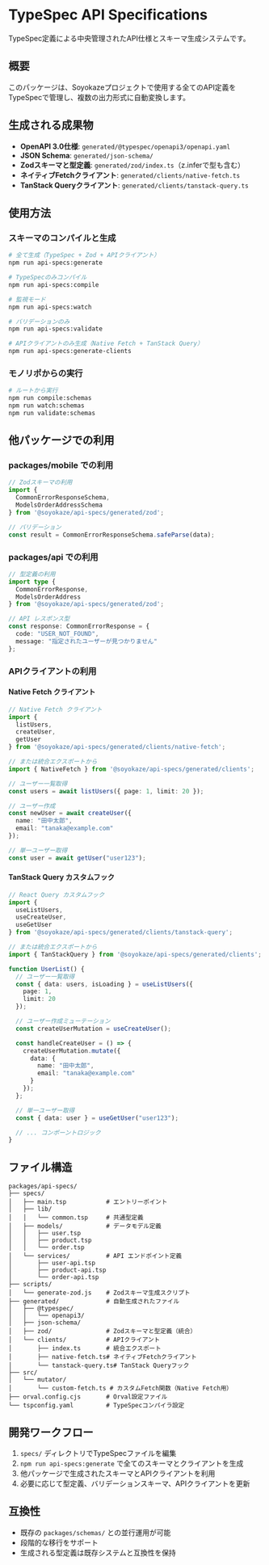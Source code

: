 # TypeSpec API Specifications

TypeSpec定義による中央管理されたAPI仕様とスキーマ生成システムです。

## 概要

このパッケージは、Soyokazeプロジェクトで使用する全てのAPI定義をTypeSpecで管理し、複数の出力形式に自動変換します。

## 生成される成果物

- **OpenAPI 3.0仕様**: `generated/@typespec/openapi3/openapi.yaml`
- **JSON Schema**: `generated/json-schema/`
- **Zodスキーマと型定義**: `generated/zod/index.ts`（z.inferで型も含む）
- **ネイティブFetchクライアント**: `generated/clients/native-fetch.ts`
- **TanStack Queryクライアント**: `generated/clients/tanstack-query.ts`

## 使用方法

### スキーマのコンパイルと生成

```bash
# 全て生成（TypeSpec + Zod + APIクライアント）
npm run api-specs:generate

# TypeSpecのみコンパイル
npm run api-specs:compile

# 監視モード
npm run api-specs:watch

# バリデーションのみ
npm run api-specs:validate

# APIクライアントのみ生成（Native Fetch + TanStack Query）
npm run api-specs:generate-clients
```

### モノリポからの実行

```bash
# ルートから実行
npm run compile:schemas
npm run watch:schemas
npm run validate:schemas
```

## 他パッケージでの利用

### packages/mobile での利用

```typescript
// Zodスキーマの利用
import { 
  CommonErrorResponseSchema,
  ModelsOrderAddressSchema 
} from '@soyokaze/api-specs/generated/zod';

// バリデーション
const result = CommonErrorResponseSchema.safeParse(data);
```

### packages/api での利用

```typescript
// 型定義の利用  
import type { 
  CommonErrorResponse,
  ModelsOrderAddress
} from '@soyokaze/api-specs/generated/zod';

// API レスポンス型
const response: CommonErrorResponse = {
  code: "USER_NOT_FOUND",
  message: "指定されたユーザーが見つかりません"
};
```

### APIクライアントの利用

#### Native Fetch クライアント

```typescript
// Native Fetch クライアント
import { 
  listUsers, 
  createUser, 
  getUser 
} from '@soyokaze/api-specs/generated/clients/native-fetch';

// または統合エクスポートから
import { NativeFetch } from '@soyokaze/api-specs/generated/clients';

// ユーザー一覧取得
const users = await listUsers({ page: 1, limit: 20 });

// ユーザー作成
const newUser = await createUser({
  name: "田中太郎",
  email: "tanaka@example.com"
});

// 単一ユーザー取得
const user = await getUser("user123");
```

#### TanStack Query カスタムフック

```typescript
// React Query カスタムフック
import { 
  useListUsers, 
  useCreateUser, 
  useGetUser 
} from '@soyokaze/api-specs/generated/clients/tanstack-query';

// または統合エクスポートから
import { TanStackQuery } from '@soyokaze/api-specs/generated/clients';

function UserList() {
  // ユーザー一覧取得
  const { data: users, isLoading } = useListUsers({ 
    page: 1, 
    limit: 20 
  });

  // ユーザー作成ミューテーション
  const createUserMutation = useCreateUser();

  const handleCreateUser = () => {
    createUserMutation.mutate({
      data: {
        name: "田中太郎",
        email: "tanaka@example.com"
      }
    });
  };

  // 単一ユーザー取得
  const { data: user } = useGetUser("user123");

  // ... コンポーントロジック
}
```

## ファイル構造

```
packages/api-specs/
├── specs/
│   ├── main.tsp           # エントリーポイント
│   ├── lib/
│   │   └── common.tsp     # 共通型定義
│   ├── models/            # データモデル定義
│   │   ├── user.tsp
│   │   ├── product.tsp
│   │   └── order.tsp
│   └── services/          # API エンドポイント定義
│       ├── user-api.tsp
│       ├── product-api.tsp
│       └── order-api.tsp
├── scripts/
│   └── generate-zod.js    # Zodスキーマ生成スクリプト
├── generated/             # 自動生成されたファイル
│   ├── @typespec/
│   │   └── openapi3/
│   ├── json-schema/
│   ├── zod/               # Zodスキーマと型定義（統合）
│   └── clients/           # APIクライアント
│       ├── index.ts       # 統合エクスポート
│       ├── native-fetch.ts# ネイティブFetchクライアント
│       └── tanstack-query.ts# TanStack Queryフック
├── src/
│   └── mutator/
│       └── custom-fetch.ts # カスタムFetch関数（Native Fetch用）
├── orval.config.cjs       # Orval設定ファイル
└── tspconfig.yaml         # TypeSpecコンパイラ設定
```

## 開発ワークフロー

1. `specs/` ディレクトリでTypeSpecファイルを編集
2. `npm run api-specs:generate` で全てのスキーマとクライアントを生成
3. 他パッケージで生成されたスキーマとAPIクライアントを利用
4. 必要に応じて型定義、バリデーションスキーマ、APIクライアントを更新

## 互換性

- 既存の `packages/schemas/` との並行運用が可能
- 段階的な移行をサポート
- 生成される型定義は既存システムと互換性を保持